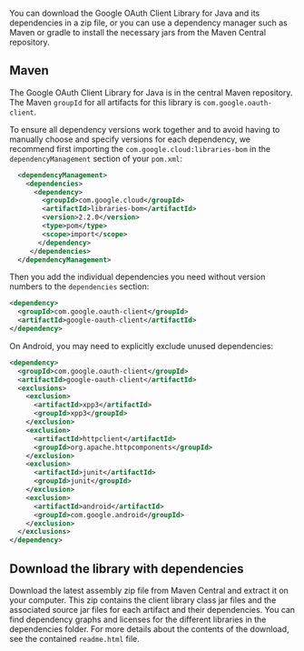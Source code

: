 You can download the Google OAuth Client Library for Java and its dependencies in a zip file, 
or you can use a dependency manager such as Maven or gradle to install the necessary jars from 
the Maven Central repository.

## Maven
The Google OAuth Client Library for Java is in the central Maven repository. The Maven 
`groupId` for all artifacts for this library is `com.google.oauth-client`. 

To ensure all dependency versions work together and to avoid having to manually choose and 
specify versions for each dependency, we recommend first importing the `com.google.cloud:libraries-bom` 
in the `dependencyManagement` section of your `pom.xml`:

```xml
  <dependencyManagement>
    <dependencies>
      <dependency>
        <groupId>com.google.cloud</groupId>
        <artifactId>libraries-bom</artifactId>
        <version>2.2.0</version>
        <type>pom</type>
        <scope>import</scope>
       </dependency>
     </dependencies>
  </dependencyManagement>
```

Then you add the individual dependencies you need without version numbers to the `dependencies` section:
```xml
<dependency>
  <groupId>com.google.oauth-client</groupId>
  <artifactId>google-oauth-client</artifactId>
</dependency>
```

On Android, you may need to explicitly exclude unused dependencies:
```xml
<dependency>
  <groupId>com.google.oauth-client</groupId>
  <artifactId>google-oauth-client</artifactId>
  <exclusions>
    <exclusion>
      <artifactId>xpp3</artifactId>
      <groupId>xpp3</groupId>
    </exclusion>
    <exclusion>
      <artifactId>httpclient</artifactId>
      <groupId>org.apache.httpcomponents</groupId>
    </exclusion>
    <exclusion>
      <artifactId>junit</artifactId>
      <groupId>junit</groupId>
    </exclusion>
    <exclusion>
      <artifactId>android</artifactId>
      <groupId>com.google.android</groupId>
    </exclusion>
  </exclusions>
</dependency>
```

## Download the library with dependencies

Download the latest assembly zip file from Maven Central and extract it on your computer. This zip contains the client library class jar files and the associated source jar files for each artifact and their dependencies. You can find dependency graphs and licenses for the different libraries in the dependencies folder. For more details about the contents of the download, see the contained `readme.html` file.



